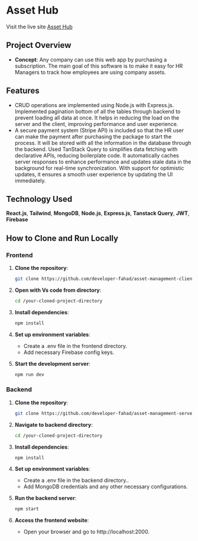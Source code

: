 # Asset Hub

Visit the live site [Asset Hub](https://asset-management-c4990.web.app/)

## Project Overview
- **Concept**: Any company can use this web app by
purchasing a subscription. The main goal of this software is to make it easy for HR
Managers to track how employees are using company assets.

## Features
- CRUD operations are implemented using Node.js with Express.js. Implemented pagination
bottom of all the tables through backend to prevent loading all data at once. It helps in
reducing the load on the server and the client, improving performance and user experience.
- A secure payment system (Stripe API) is included so that the HR user can make the payment
after purchasing the package to start the process. It will be stored with all the information in
the database through the backend.
Used TanStack Query to simplifies data fetching with declarative APIs, reducing boilerplate
code. It automatically caches server responses to enhance performance and updates stale
data in the background for real-time synchronization. With support for optimistic updates, it
ensures a smooth user experience by updating the UI immediately.

## Technology Used
**React.js**, **Tailwind**, **MongoDB**, **Node.js**, **Express.js**, **Tanstack Query**, **JWT**, **Firebase**

## How to Clone and Run Locally

### Frontend
1. **Clone the repository**:
   ```sh
   git clone https://github.com/developer-fahad/asset-management-client.git

2. **Open with Vs code from directory**:
   ```sh
   cd /your-cloned-project-directory

3. **Install dependencies**:
   ```sh
   npm install

4. **Set up environment variables**:
   - Create a .env file in the frontend directory. 
   - Add necessary Firebase config keys.

5. **Start the development server**:
   ```sh
   npm run dev


### Backend
1. **Clone the repository**:
   ```sh
   git clone https://github.com/developer-fahad/asset-management-server.git

1. **Navigate to backend directory**:
   ```sh
   cd /your-cloned-project-directory

3. **Install dependencies**:
   ```sh
   npm install

4. **Set up environment variables**:  
   - Create a .env file in the  backend directory..  
   - Add MongoDB credentials and any other necessary configurations.

5. **Run the backend server**:
   ```sh
   npm start


6. **Access the frontend website**:
   - Open your browser and go to http://localhost:2000.
